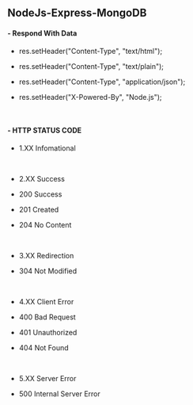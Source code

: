## NodeJs-Express-MongoDB

#### - Respond With Data

- res.setHeader("Content-Type", "text/html");
- res.setHeader("Content-Type", "text/plain");
- res.setHeader("Content-Type", "application/json");
- res.setHeader("X-Powered-By", "Node.js");

  <br>

#### - HTTP STATUS CODE

- 1.XX Infomational

<br>

- 2.XX Success
- 200 Success
- 201 Created
- 204 No Content

  <br>

- 3.XX Redirection
- 304 Not Modified

  <br>

- 4.XX Client Error
- 400 Bad Request
- 401 Unauthorized
- 404 Not Found

  <br>

- 5.XX Server Error
- 500 Internal Server Error
